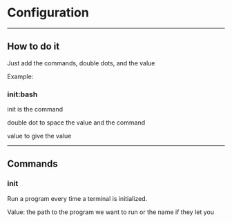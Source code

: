 # Configuration

---

## How to do it

Just add the commands, double dots, and the value

Example:

### init:bash

init is the command

double dot to space the value and the command

value to give the value

---

## Commands

### init
Run a program every time a terminal is initialized.

Value: the path to the program we want to run or the name if they let you